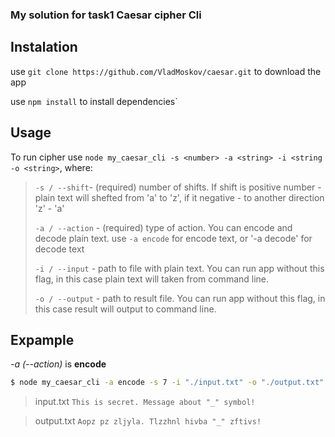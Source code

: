 ### My solution for task1 Caesar cipher Cli

## Instalation

use `git clone https://github.com/VladMoskov/caesar.git` to download the app

use `npm install` to install dependencies` 



## Usage

To run cipher use `node my_caesar_cli -s <number> -a <string> -i <string -o <string>`, 
where: 
  >`-s / --shift`- (required)  number of shifts. If shift is positive number - plain text will shefted from 'a' to 'z', if it negative - to another direction 'z' - 'a'  
  >
  >`-a / --action` - (required)  type of action. You can encode and decode plain text. use `-a encode` for encode text, or '-a decode' for decode text
  >
  >`-i / --input` - path to file with plain text. You can run app without this flag, in this case plain text will taken from command line.
  >
  >`-o / --output` - path to result file. You can run app without this flag, in this case result will output to command line.
  
  
  
  
## Expample

_-a (--action)_ is **encode**

```bash
$ node my_caesar_cli -a encode -s 7 -i "./input.txt" -o "./output.txt"
```
> input.txt
> `This is secret. Message about "_" symbol!`

> output.txt
> `Aopz pz zljyla. Tlzzhnl hivba "_" zftivs!`

